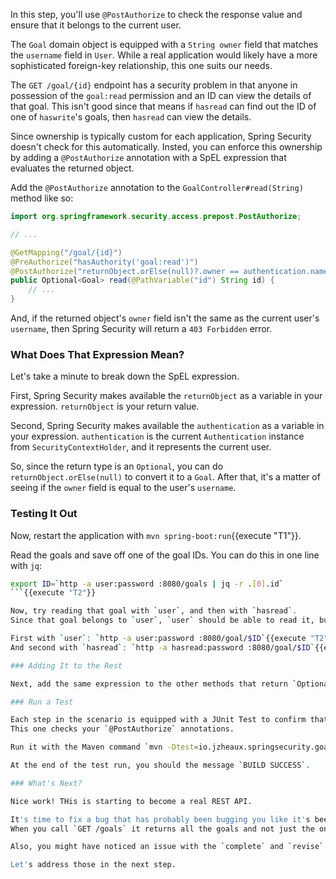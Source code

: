 In this step, you'll use `@PostAuthorize` to check the response value and ensure that it belongs to the current user.

The `Goal` domain object is equipped with a `String owner` field that matches the `username` field in `User`.
While a real application would likely have a more sophisticated foreign-key relationship, this one suits our needs.

The `GET /goal/{id}` endpoint has a security problem in that anyone in possession of the `goal:read` permission and an ID can view the details of that goal.
This isn't good since that means if `hasread` can find out the ID of one of `haswrite`'s goals, then `hasread` can view the details.

Since ownership is typically custom for each application, Spring Security doesn't check for this automatically.
Insted, you can enforce this ownership by adding a `@PostAuthorize` annotation with a SpEL expression that evaluates the returned object.

Add the `@PostAuthorize` annotation to the `GoalController#read(String)` method like so:

```java
import org.springframework.security.access.prepost.PostAuthorize;

// ...

@GetMapping("/goal/{id}")
@PreAuthorize("hasAuthority('goal:read')")
@PostAuthorize("returnObject.orElse(null)?.owner == authentication.name") // add this line
public Optional<Goal> read(@PathVariable("id") String id) {
    // ...
}
```

And, if the returned object's `owner` field isn't the same as the current user's `username`, then Spring Security will return a `403 Forbidden` error.

### What Does That Expression Mean?

Let's take a minute to break down the SpEL expression.

First, Spring Security makes available the `returnObject` as a variable in your expression.
`returnObject` is your return value.

Second, Spring Security makes available the `authentication` as a variable in your expression.
`authentication` is the current `Authentication` instance from `SecurityContextHolder`, and it represents the current user.

So, since the return type is an `Optional`, you can do `returnObject.orElse(null)` to convert it to a `Goal`.
After that, it's a matter of seeing if the `owner` field is equal to the user's `username`.

### Testing It Out

Now, restart the application with `mvn spring-boot:run`{{execute "T1"}}.

Read the goals and save off one of the goal IDs.
You can do this in one line with `jq`:

```bash
export ID=`http -a user:password :8080/goals | jq -r .[0].id`
```{{execute "T2"}}

Now, try reading that goal with `user`, and then with `hasread`.
Since that goal belongs to `user`, `user` should be able to read it, but `hasread` should not.

First with `user`: `http -a user:password :8080/goal/$ID`{{execute "T2"}}
And second with `hasread`: `http -a hasread:password :8080/goal/$ID`{{execute "T2"}}

### Adding It to the Rest

Next, add the same expression to the other methods that return `Optional<Goal>` which are `revise`, `complete`, and `share`.

### Run a Test

Each step in the scenario is equipped with a JUnit Test to confirm that everything works.
This one checks your `@PostAuthorize` annotations.

Run it with the Maven command `mvn -Dtest=io.jzheaux.springsecurity.goals.Module2_Tests#task_2 test`{{execute "T2"}}.

At the end of the test run, you should the message `BUILD SUCCESS`.

### What's Next?

Nice work! THis is starting to become a real REST API.

It's time to fix a bug that has probably been bugging you like it's been bugging me.
When you call `GET /goals` it returns all the goals and not just the ones that belong to the user!

Also, you might have noticed an issue with the `complete` and `revise` methods: Since they make changes in the database, it's really important to verify ownership _before_ the goals are changed.

Let's address those in the next step.